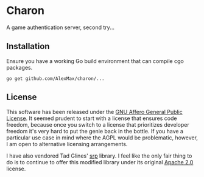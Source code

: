 Charon
======

A game authentication server, second try...

Installation
------------

Ensure you have a working Go build environment that can compile cgo packages.

    go get github.com/AlexMax/charon/...

License
-------

This software has been released under the [GNU Affero General Public License](https://www.gnu.org/licenses/agpl-3.0.html).  It seemed prudent to start with a license that ensures code freedom, because once you switch to a license that prioritizes developer freedom it's very hard to put the genie back in the bottle.  If you have a particular use case in mind where the AGPL would be problematic, however, I am open to alternative licensing arrangements.

I have also vendored Tad Glines' [srp](https://github.com/tadglines/go-pkgs/tree/master/crypto/srp) library.  I feel like the only fair thing to do is to continue to offer this modified library under its original [Apache 2.0](https://opensource.org/licenses/Apache-2.0) license.
